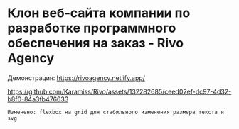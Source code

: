 # Клон веб-сайта компании по разработке программного обеспечения на заказ -  Rivo Agency

Демонстрация: https://rivoagency.netlify.app/


https://github.com/Karamiss/Rivo/assets/132282685/ceed02ef-dc97-4d32-b8f0-84a3fb476633 

```
Изменено: flexbox на grid для стабильного изменения размера текста и svg
```
